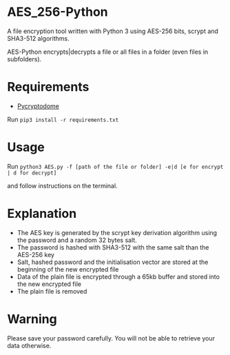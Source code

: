 # AES_256-Python
A file encryption tool written with Python 3 using AES-256 bits, scrypt and SHA3-512 algorithms.

AES-Python encrypts|decrypts a file or all files in a folder (even files in subfolders).

# Requirements
- [Pycryptodome](https://pycryptodome.readthedocs.io/en/latest/)

Run `pip3 install -r requirements.txt`

# Usage
Run `python3 AES.py -f [path of the file or folder] -e|d [e for encrypt | d for decrypt]`

and follow instructions on the terminal.

# Explanation
- The AES key is generated by the scrypt key derivation algorithm using the password and a random 32 bytes salt.
- The password is hashed with SHA3-512 with the same salt than the AES-256 key
- Salt, hashed password and the initialisation vector are stored at the beginning of the new encrypted file
- Data of the plain file is encrypted through a 65kb buffer and stored into the new encrypted file
- The plain file is removed

# Warning
Please save your password carefully. You will not be able to retrieve your data otherwise.
